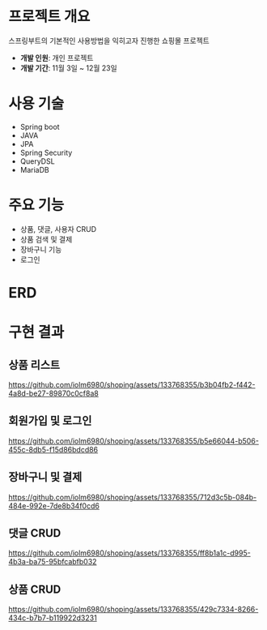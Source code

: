 # 프로젝트 개요
스프링부트의 기본적인 사용방법을 익히고자 진행한 쇼핑몰 프로젝트

* **개발 인원**: 개인 프로젝트  
* **개발 기간**: 11월 3일 ~ 12월 23일

# 사용 기술
* Spring boot
* JAVA
* JPA
* Spring Security
* QueryDSL
* MariaDB

# 주요 기능
* 상품, 댓글, 사용자 CRUD
* 상품 검색 및 결제
* 장바구니 기능
* 로그인
  
# ERD


# 구현 결과  

## 상품 리스트
https://github.com/iolm6980/shoping/assets/133768355/b3b04fb2-f442-4a8d-be27-89870c0cf8a8  
  
## 회원가입 및 로그인
https://github.com/iolm6980/shoping/assets/133768355/b5e66044-b506-455c-8db5-f15d86bdcd86

## 장바구니 및 결제
https://github.com/iolm6980/shoping/assets/133768355/712d3c5b-084b-484e-992e-7de8b34f0cd6

## 댓글 CRUD
https://github.com/iolm6980/shoping/assets/133768355/ff8b1a1c-d995-4b3a-ba75-95bfcabfb032

## 상품 CRUD
https://github.com/iolm6980/shoping/assets/133768355/429c7334-8266-434c-b7b7-b119922d3231










